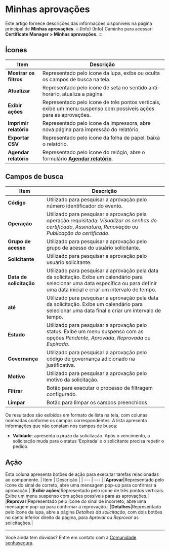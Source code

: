 # Minhas aprovações

Este artigo fornece descrições das informações disponíveis na página principal de **Minhas aprovações**.
:::(Info) (Info)
Caminho para acessar: **Certificate Manager > Minhas aprovações**.
:::

## Ícones
| Item | Descrição |
| --- | --- |
|**Mostrar os filtros**|Representado pelo ícone da lupa, exibe ou oculta os campos de busca na tela.|
|**Atualizar**|Representado pelo ícone de seta no sentido anti-horário, atualiza a página.
|**Exibir ações**|Representado pelo ícone de três pontos verticais, exibe um menu suspenso com possíveis ações para as aprovações.|
|**Imprimir relatório**|Representado pelo ícone da impressora, abre nova página para impressão do relatório.|
|**Exportar CSV**|Representado pelo ícone da folha de papel, baixa o relatório.|
|**Agendar relatório**|Representado pelo ícone do relógio, abre o formulário **[Agendar relatório](/v3-33/docs/pt/general-information-how-to-issue-download-and-schedule-device-reports)**.|

## Campos de busca
| Item | Descrição |
| --- | --- |
|**Código**|Utilizado para pesquisar a aprovação pelo número identificador do evento. |
|**Operação**|Utilizado para pesquisar a aprovação pela operação requisitada: *Visualizar as senhas do certificado*, *Assinatura*, *Renovação* ou *Publicação do certificado*.|
|**Grupo de acesso**|Utilizado para pesquisar a aprovação pelo grupo de acesso do usuário solicitante.|
|**Solicitante**|Utilizado para pesquisar a aprovação pelo usuário solicitante.|
|**Data de solicitação**|Utilizado para pesquisar a aprovação pela data da solicitação. Exibe um calendário para selecionar uma data específica ou para definir uma data inicial e criar um intervalo de tempo.|
|**até**|Utilizado para pesquisar a aprovação pela data da solicitação. Exibe um calendário para selecionar uma data final e criar um intervalo de tempo.|
|**Estado**|Utilizado para pesquisar a aprovação pelo status. Exibe um menu suspenso com as opções *Pendente*, *Aprovada*, *Reprovada* ou *Expirada*.|
|**Governança**|Utilizado para pesquisar a aprovação pelo código de governança adicionado na justificativa.|
|**Motivo**|Utilizado para pesquisar a aprovação pelo motivo da solicitação.|
|**Filtrar**|Botão para executar o processo de filtragem configurado.|
|**Limpar**|Botão para limpar os campos preenchidos.|

Os resultados são exibidos em formato de lista na tela, com colunas nomeadas conforme os campos correspondentes. A lista apresenta informações que não constam nos campos de busca:

* **Validade**: apresenta o prazo da solicitação. Após o vencimento, a solicitação muda para o status ‘Expirada’ e o solicitante precisa repetir o pedido.

## Ação
Esta coluna apresenta botões de ação para executar tarefas relacionadas ao componente.
| Item | Descrição |
| --- | --- |
|**Aprovar**|Representado pelo ícone do sinal de correto, abre uma mensagem pop-up para confirmar a aprovação.|
|**Exibir ações**|Representado pelo ícone de três pontos verticais. Exibe um menu suspenso com ações possíveis para as aprovações.|
|**Reprovar**|Representado pelo ícone do sinal de incorreto, abre uma mensagem pop-up para confirmar a reprovação.|
|**Detalhes**|Representado pelo ícone da lupa, abre a página *Detalhes da solicitação*, com dois botões no canto inferior direito da página, para *Aprovar* ou *Reprovar* as solicitações.|
***
Você ainda tem dúvidas? Entre em contato com a [Comunidade senhasegura](https://community.senhasegura.io/).
